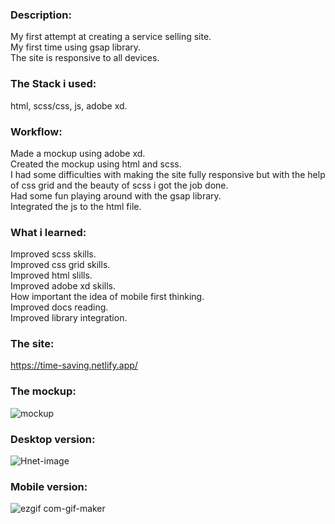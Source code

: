 ### Description:

My first attempt at creating a service selling site.  
My first time using gsap library.  
The site is responsive to all devices.

### The Stack i used:

html, scss/css, js, adobe xd.

### Workflow:

Made a mockup using adobe xd.  
Created the mockup using html and scss.  
I had some difficulties with making the site fully responsive but with the help of css grid and the beauty of scss i got the job done.  
Had some fun playing around with the gsap library.  
Integrated the js to the html file.

### What i learned:

Improved scss skills.  
Improved css grid skills.  
Improved html slills.  
Improved adobe xd skills.  
How important the idea of mobile first thinking.  
Improved docs reading.  
Improved library integration.

### The site:

https://time-saving.netlify.app/

### The mockup:

![mockup](https://user-images.githubusercontent.com/73761063/98740463-c4096400-23b3-11eb-84da-cafba6faf345.png)

### Desktop version:

![Hnet-image](https://user-images.githubusercontent.com/73761063/98741679-c1a80980-23b5-11eb-9eee-c0682ca037ea.gif)

### Mobile version:

![ezgif com-gif-maker](https://user-images.githubusercontent.com/73761063/98742133-8f4adc00-23b6-11eb-8e53-679de0cd2218.gif)
